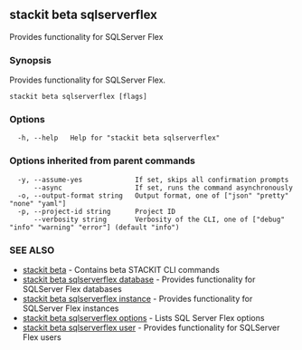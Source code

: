 ## stackit beta sqlserverflex

Provides functionality for SQLServer Flex

### Synopsis

Provides functionality for SQLServer Flex.

```
stackit beta sqlserverflex [flags]
```

### Options

```
  -h, --help   Help for "stackit beta sqlserverflex"
```

### Options inherited from parent commands

```
  -y, --assume-yes             If set, skips all confirmation prompts
      --async                  If set, runs the command asynchronously
  -o, --output-format string   Output format, one of ["json" "pretty" "none" "yaml"]
  -p, --project-id string      Project ID
      --verbosity string       Verbosity of the CLI, one of ["debug" "info" "warning" "error"] (default "info")
```

### SEE ALSO

* [stackit beta](./stackit_beta.md)	 - Contains beta STACKIT CLI commands
* [stackit beta sqlserverflex database](./stackit_beta_sqlserverflex_database.md)	 - Provides functionality for SQLServer Flex databases
* [stackit beta sqlserverflex instance](./stackit_beta_sqlserverflex_instance.md)	 - Provides functionality for SQLServer Flex instances
* [stackit beta sqlserverflex options](./stackit_beta_sqlserverflex_options.md)	 - Lists SQL Server Flex options
* [stackit beta sqlserverflex user](./stackit_beta_sqlserverflex_user.md)	 - Provides functionality for SQLServer Flex users

